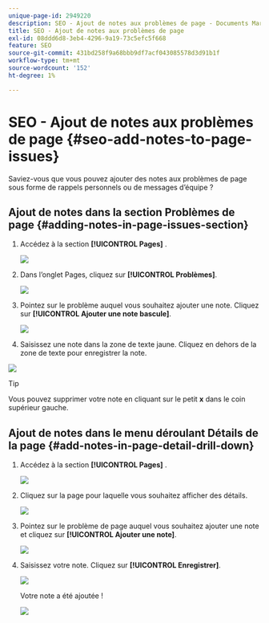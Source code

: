 ```yaml
---
unique-page-id: 2949220
description: SEO - Ajout de notes aux problèmes de page - Documents Marketo - Documentation du produit
title: SEO - Ajout de notes aux problèmes de page
exl-id: 08ddd6d8-3eb4-4296-9a19-73c5efc5f668
feature: SEO
source-git-commit: 431bd258f9a68bbb9df7acf043085578d3d91b1f
workflow-type: tm+mt
source-wordcount: '152'
ht-degree: 1%

---
```


# SEO - Ajout de notes aux problèmes de page {#seo-add-notes-to-page-issues}

Saviez-vous que vous pouvez ajouter des notes aux problèmes de page sous forme de rappels personnels ou de messages d’équipe ?

## Ajout de notes dans la section Problèmes de page {#adding-notes-in-page-issues-section}

1. Accédez à la section **[!UICONTROL Pages]** .

   ![](assets/image2014-9-18-13-3a11-3a43.png)

1. Dans l’onglet Pages, cliquez sur **[!UICONTROL Problèmes]**.

   ![](assets/image2014-9-18-13-3a12-3a0.png)

1. Pointez sur le problème auquel vous souhaitez ajouter une note. Cliquez sur **[!UICONTROL Ajouter une note bascule]**.

   ![](assets/image2014-9-18-13-3a12-3a6.png)

1. Saisissez une note dans la zone de texte jaune. Cliquez en dehors de la zone de texte pour enregistrer la note.

![](assets/image2014-9-18-13-3a12-3a32.png)

>[!TIP]
>
>Vous pouvez supprimer votre note en cliquant sur le petit **x** dans le coin supérieur gauche.

## Ajout de notes dans le menu déroulant Détails de la page {#add-notes-in-page-detail-drill-down}

1. Accédez à la section **[!UICONTROL Pages]** .

   ![](assets/image2014-9-18-13-3a12-3a59.png)

1. Cliquez sur la page pour laquelle vous souhaitez afficher des détails.

   ![](assets/image2014-9-18-13-3a13-3a42.png)

1. Pointez sur le problème de page auquel vous souhaitez ajouter une note et cliquez sur **[!UICONTROL Ajouter une note]**.

   ![](assets/image2014-9-18-13-3a13-3a46.png)

1. Saisissez votre note. Cliquez sur **[!UICONTROL Enregistrer]**.

   ![](assets/image2014-9-18-13-3a14-3a5.png)

   Votre note a été ajoutée !

   ![](assets/image2014-9-18-13-3a14-3a20.png)
